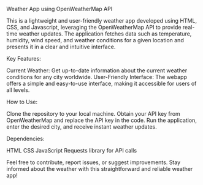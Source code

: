 Weather App using OpenWeatherMap API

This is a lightweight and user-friendly weather app developed using HTML, CSS, and Javascript, leveraging the OpenWeatherMap API to provide real-time weather updates. The application fetches data such as temperature, humidity, wind speed, and weather conditions for a given location and presents it in a clear and intuitive interface.


Key Features:

Current Weather: Get up-to-date information about the current weather conditions for any city worldwide.
User-Friendly Interface: The webapp offers a simple and easy-to-use interface, making it accessible for users of all levels.


How to Use:

Clone the repository to your local machine.
Obtain your API key from OpenWeatherMap and replace the API key in the code.
Run the application, enter the desired city, and receive instant weather updates.


Dependencies:

HTML 
CSS
JavaScript
Requests library for API calls

Feel free to contribute, report issues, or suggest improvements. Stay informed about the weather with this straightforward and reliable weather app!
